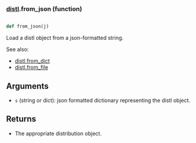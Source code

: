 ### [distl](distl.md).from_json (function)


```py

def from_json(j)

```



Load a distl object from a json-formatted string.

See also:

* [distl.from_dict](distl.from_dict.md)
* [distl.from_file](distl.from_file.md)

Arguments
-------------
* `s` (string or dict): json formatted dictionary representing the distl
    object.

Returns
----------
* The appropriate distribution object.

